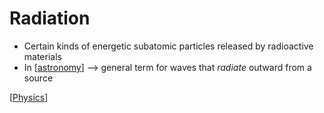 # Radiation

- Certain kinds of energetic subatomic particles released by radioactive materials
- In [[astronomy]] --> general term for waves that _radiate_ outward from a source

[[Physics]]

[//begin]: # "Autogenerated link references for markdown compatibility"
[astronomy]: astronomy "Astronomy"
[Physics]: physics "Physics"
[//end]: # "Autogenerated link references"